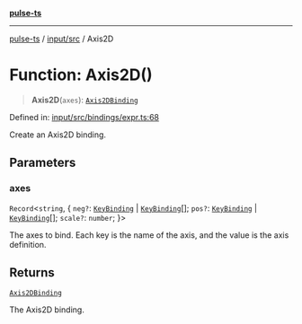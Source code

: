 [**pulse-ts**](../../../README.md)

***

[pulse-ts](../../../README.md) / [input/src](../README.md) / Axis2D

# Function: Axis2D()

> **Axis2D**(`axes`): [`Axis2DBinding`](../type-aliases/Axis2DBinding.md)

Defined in: [input/src/bindings/expr.ts:68](https://github.com/jlehett/pulse-ts/blob/95f7e0ab0aafbcd2aad691251c554317b3dfe19c/packages/input/src/bindings/expr.ts#L68)

Create an Axis2D binding.

## Parameters

### axes

`Record`\<`string`, \{ `neg?`: [`KeyBinding`](../type-aliases/KeyBinding.md) \| [`KeyBinding`](../type-aliases/KeyBinding.md)[]; `pos?`: [`KeyBinding`](../type-aliases/KeyBinding.md) \| [`KeyBinding`](../type-aliases/KeyBinding.md)[]; `scale?`: `number`; \}\>

The axes to bind. Each key is the name of the axis, and the value is the axis definition.

## Returns

[`Axis2DBinding`](../type-aliases/Axis2DBinding.md)

The Axis2D binding.
